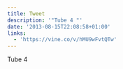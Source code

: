 ```yaml
---
title: Tweet
description: '"Tube 4 "'
date: '2013-08-15T22:08:58+01:00'
links:
  - 'https://vine.co/v/hMU9wFvtQTw'
---
```

Tube 4 
